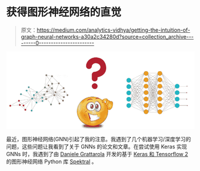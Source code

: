 # 获得图形神经网络的直觉

> 原文：<https://medium.com/analytics-vidhya/getting-the-intuition-of-graph-neural-networks-a30a2c34280d?source=collection_archive---------0----------------------->

![](img/f5fbd596f619bf53159e0ea9d11fe855.png)

最近，图形神经网络(GNN)引起了我的注意。我遇到了几个机器学习/深度学习的问题，这些问题让我看到了关于 GNNs 的论文和文章。在尝试使用 Keras 实现 GNNs 时，我遇到了由 [Daniele Grattarola](https://github.com/danielegrattarola/spektral) 开发的基于 [Keras 和 Tensorflow 2](https://www.tensorflow.org/guide/keras) 的图形神经网络 Python 库 [Spektral](https://spektral.graphneural.network/) 。